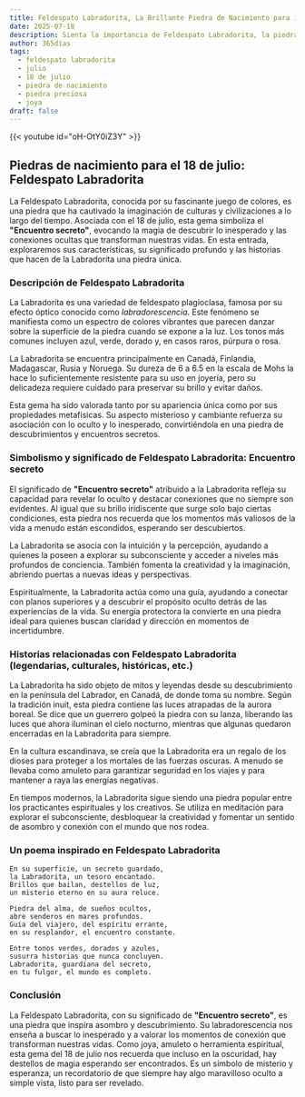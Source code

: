```yaml
---
title: Feldespato Labradorita, La Brillante Piedra de Nacimiento para 18 de julio
date: 2025-07-18
description: Sienta la importancia de Feldespato Labradorita, la piedra de nacimiento de 18 de julio que simboliza Encuentro secreto. Deje que su belleza y significado iluminen su día.
author: 365días
tags:
  - feldespato labradorita
  - julio
  - 18 de julio
  - piedra de nacimiento
  - piedra preciosa
  - joya
draft: false
---
```


{{< youtube id="oH-OtY0iZ3Y" >}}

## Piedras de nacimiento para el 18 de julio: Feldespato Labradorita

La Feldespato Labradorita, conocida por su fascinante juego de colores, es una piedra que ha cautivado la imaginación de culturas y civilizaciones a lo largo del tiempo. Asociada con el 18 de julio, esta gema simboliza el **"Encuentro secreto"**, evocando la magia de descubrir lo inesperado y las conexiones ocultas que transforman nuestras vidas. En esta entrada, exploraremos sus características, su significado profundo y las historias que hacen de la Labradorita una piedra única.

### Descripción de Feldespato Labradorita

La Labradorita es una variedad de feldespato plagioclasa, famosa por su efecto óptico conocido como _labradorescencia_. Este fenómeno se manifiesta como un espectro de colores vibrantes que parecen danzar sobre la superficie de la piedra cuando se expone a la luz. Los tonos más comunes incluyen azul, verde, dorado y, en casos raros, púrpura o rosa.

La Labradorita se encuentra principalmente en Canadá, Finlandia, Madagascar, Rusia y Noruega. Su dureza de 6 a 6.5 en la escala de Mohs la hace lo suficientemente resistente para su uso en joyería, pero su delicadeza requiere cuidado para preservar su brillo y evitar daños.

Esta gema ha sido valorada tanto por su apariencia única como por sus propiedades metafísicas. Su aspecto misterioso y cambiante refuerza su asociación con lo oculto y lo inesperado, convirtiéndola en una piedra de descubrimientos y encuentros secretos.

### Simbolismo y significado de Feldespato Labradorita: Encuentro secreto

El significado de **"Encuentro secreto"** atribuido a la Labradorita refleja su capacidad para revelar lo oculto y destacar conexiones que no siempre son evidentes. Al igual que su brillo iridiscente que surge solo bajo ciertas condiciones, esta piedra nos recuerda que los momentos más valiosos de la vida a menudo están escondidos, esperando ser descubiertos.

La Labradorita se asocia con la intuición y la percepción, ayudando a quienes la poseen a explorar su subconsciente y acceder a niveles más profundos de conciencia. También fomenta la creatividad y la imaginación, abriendo puertas a nuevas ideas y perspectivas.

Espiritualmente, la Labradorita actúa como una guía, ayudando a conectar con planos superiores y a descubrir el propósito oculto detrás de las experiencias de la vida. Su energía protectora la convierte en una piedra ideal para quienes buscan claridad y dirección en momentos de incertidumbre.

### Historias relacionadas con Feldespato Labradorita (legendarias, culturales, históricas, etc.)

La Labradorita ha sido objeto de mitos y leyendas desde su descubrimiento en la península del Labrador, en Canadá, de donde toma su nombre. Según la tradición inuit, esta piedra contiene las luces atrapadas de la aurora boreal. Se dice que un guerrero golpeó la piedra con su lanza, liberando las luces que ahora iluminan el cielo nocturno, mientras que algunas quedaron encerradas en la Labradorita para siempre.

En la cultura escandinava, se creía que la Labradorita era un regalo de los dioses para proteger a los mortales de las fuerzas oscuras. A menudo se llevaba como amuleto para garantizar seguridad en los viajes y para mantener a raya las energías negativas.

En tiempos modernos, la Labradorita sigue siendo una piedra popular entre los practicantes espirituales y los creativos. Se utiliza en meditación para explorar el subconsciente, desbloquear la creatividad y fomentar un sentido de asombro y conexión con el mundo que nos rodea.

### Un poema inspirado en Feldespato Labradorita

```
En su superficie, un secreto guardado,  
la Labradorita, un tesoro encantado.  
Brillos que bailan, destellos de luz,  
un misterio eterno en su aura reluce.  

Piedra del alma, de sueños ocultos,  
abre senderos en mares profundos.  
Guía del viajero, del espíritu errante,  
en su resplandor, el encuentro constante.  

Entre tonos verdes, dorados y azules,  
susurra historias que nunca concluyen.  
Labradorita, guardiana del secreto,  
en tu fulgor, el mundo es completo.  
```

### Conclusión

La Feldespato Labradorita, con su significado de **"Encuentro secreto"**, es una piedra que inspira asombro y descubrimiento. Su labradorescencia nos enseña a buscar lo inesperado y a valorar los momentos de conexión que transforman nuestras vidas. Como joya, amuleto o herramienta espiritual, esta gema del 18 de julio nos recuerda que incluso en la oscuridad, hay destellos de magia esperando ser encontrados. Es un símbolo de misterio y esperanza, un recordatorio de que siempre hay algo maravilloso oculto a simple vista, listo para ser revelado.